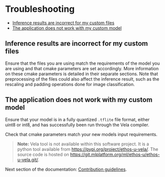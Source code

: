 # Troubleshooting

- [Inference results are incorrect for my custom files](#inference-results-are-incorrect-for-my-custom-files)
- [The application does not work with my custom model](#the-application-does-not-work-with-my-custom-model)

## Inference results are incorrect for my custom files

Ensure that the files you are using match the requirements of the model
you are using and that cmake parameters are set accordingly. More
information on these cmake parameters is detailed in their separate
sections. Note that preprocessing of the files could also affect the
inference result, such as the rescaling and padding operations done for
image classification.

## The application does not work with my custom model

Ensure that your model is in a fully quantized `.tflite` file format,
either uint8 or int8, and has successfully been run through the Vela
compiler.

Check that cmake parameters match your new models input requirements.

> **Note:** Vela tool is not available within this software project.
It is a python tool available from <https://pypi.org/project/ethos-u-vela/>.
The source code is hosted on <https://git.mlplatform.org/ml/ethos-u/ethos-u-vela.git/>.

Next section of the documentation: [Contribution guidelines](../documentation.md#Contribution-guidelines).
